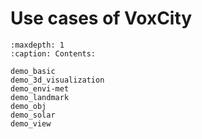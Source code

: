 # Use cases of VoxCity

```{toctree}
:maxdepth: 1
:caption: Contents:

demo_basic
demo_3d_visualization
demo_envi-met
demo_landmark
demo_obj
demo_solar
demo_view
```